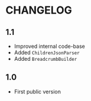 CHANGELOG
=========

1.1
---

 * Improved internal code-base
 * Added `ChildrenJsonParser`
 * Added `BreadcrumbBuilder`

1.0
---

 * First public version